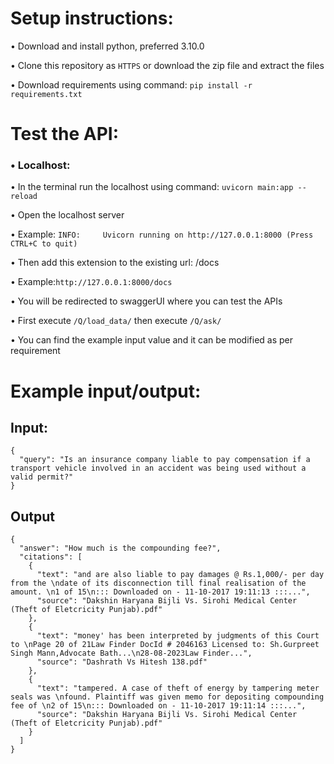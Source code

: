 # **Setup instructions**:
•	Download and install python, preferred 3.10.0

•	Clone this repository as ```HTTPS``` or download the zip file and extract the files

•	Download requirements using command: ```pip install -r requirements.txt```
# **Test the API**:
### •	Localhost:
•	In the terminal run the localhost using command: ```uvicorn main:app --reload```

•	Open the localhost server

•	Example: ```INFO:     Uvicorn running on http://127.0.0.1:8000 (Press CTRL+C to quit)```

•	Then add this extension to the existing url: /docs 

•	Example:```http://127.0.0.1:8000/docs```

•	You will be redirected to swaggerUI where you can test the APIs

•	First execute ```/Q/load_data/``` then execute ```/Q/ask/```

•	You can find the example input value and it can be modified as per requirement

# **Example input/output**:
## Input:
```
{
  "query": "Is an insurance company liable to pay compensation if a transport vehicle involved in an accident was being used without a valid permit?"
}
```

## Output

```
{
  "answer": "How much is the compounding fee?",
  "citations": [
    {
      "text": "and are also liable to pay damages @ Rs.1,000/- per day from the \ndate of its disconnection till final realisation of the amount. \n1 of 15\n::: Downloaded on - 11-10-2017 19:11:13 :::...",
      "source": "Dakshin Haryana Bijli Vs. Sirohi Medical Center (Theft of Eletcricity Punjab).pdf"
    },
    {
      "text": "money' has been interpreted by judgments of this Court to \nPage 20 of 21Law Finder DocId # 2046163 Licensed to: Sh.Gurpreet Singh Mann,Advocate Bath...\n28-08-2023Law Finder...",
      "source": "Dashrath Vs Hitesh 138.pdf"
    },
    {
      "text": "tampered. A case of theft of energy by tampering meter seals was \nfound. Plaintiff was given memo for depositing compounding fee of \n2 of 15\n::: Downloaded on - 11-10-2017 19:11:14 :::...",
      "source": "Dakshin Haryana Bijli Vs. Sirohi Medical Center (Theft of Eletcricity Punjab).pdf"
    }
  ]
}
```
